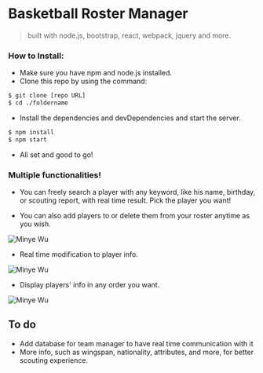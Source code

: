 **Basketball Roster Manager**
=
>built with node.js, bootstrap, react, webpack, jquery and more.

### How to Install:
 - Make sure you have npm and node.js installed.
 - Clone this repo by using the command:

```sh
$ git clone [repo URL]
$ cd ./foldername
```
 - Install the dependencies and devDependencies and start the server.
```sh
$ npm install
$ npm start
```
 - All set and good to go!

### Multiple functionalities! 
 - You can freely search a player with any keyword, like his name, birthday, or scouting report, with real time result. Pick the player you want!
 
 - You can also add players to or delete them from your roster anytime as you wish.

![Minye Wu](https://github.com/MinyeGit/BasketballRosterManager/blob/master/src/search%20and%20add.gif)
 
 - Real time modification to player info. 
 
 ![Minye Wu](https://github.com/MinyeGit/BasketballRosterManager/blob/master/src/modifications.gif)
 
 - Display players' info in any order you want. 
 
 ![Minye Wu](https://github.com/MinyeGit/BasketballRosterManager/blob/master/src/sorting.gif)

## To do
 - Add database for team manager to have real time communication with it
 - More info, such as wingspan, nationality, attributes, and more, for better scouting experience. 
